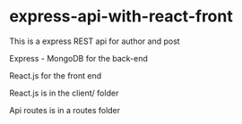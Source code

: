 # express-api-with-react-front

This is a express REST api for author and post

Express - MongoDB for the back-end

React.js for the front end

React.js is in the client/ folder

Api routes is in a routes folder
